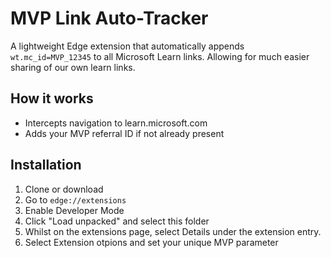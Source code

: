 # MVP Link Auto-Tracker

A lightweight Edge extension that automatically appends `wt.mc_id=MVP_12345` to all Microsoft Learn links. Allowing for much easier sharing of our own learn links.

## How it works

- Intercepts navigation to learn.microsoft.com
- Adds your MVP referral ID if not already present

## Installation

1. Clone or download
2. Go to `edge://extensions`
3. Enable Developer Mode
4. Click "Load unpacked" and select this folder
5. Whilst on the extensions page, select Details under the extension entry.
6. Select Extension otpions and set your unique MVP parameter